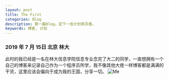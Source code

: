 ```yaml
---
layout: post
title: The First
categories: Blog
description: 第一篇Blog，定下一些计划来完善。
keywords: 博客, 计划
---
```


### 2019 年 7 月 15日 北京 林大

此时的我已经是一名在林大信息学院信息专业念完了大二的同学，一直想拥有一个自己的博客来记录自己作为一个程序员所学，我不像其他大佬一样博客都是满满的干货，这里应该会偏向于成为我的王国，分享一切。
![Me](C:/Users/VachelChen/Documents/GitHub/VachelChen.github.io/images/blog/First.png)
